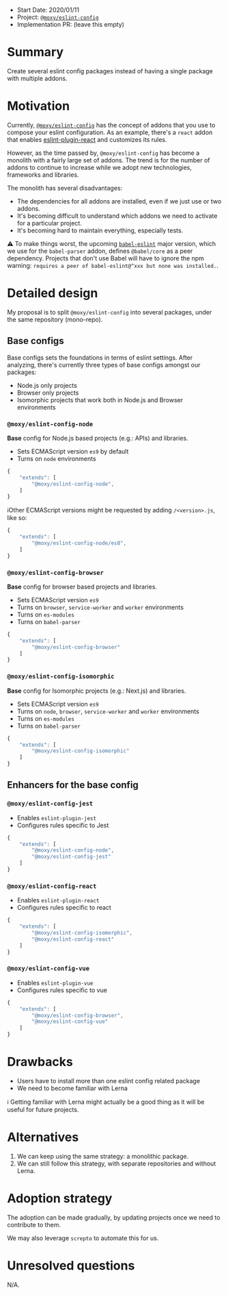 - Start Date: 2020/01/11
- Project: [`@moxy/eslint-config`](https://github.com/moxystudio/eslint-config)
- Implementation PR: (leave this empty)

# Summary

Create several eslint config packages instead of having a single package with multiple addons.

# Motivation

Currently, [`@moxy/eslint-config`](https://github.com/moxystudio/eslint-config) has the concept of addons that you use to compose your eslint configuration. As an example, there's a `react` addon that enables [eslint-plugin-react](https://www.npmjs.com/package/eslint-plugin-react) and customizes its rules.

However, as the time passed by, `@moxy/eslint-config` has become a monolith with a fairly large set of addons. The trend is for the number of addons to continue to increase while we adopt new technologies, frameworks and libraries.

The monolith has several disadvantages:

- The dependencies for all addons are installed, even if we just use or two addons.
- It's becoming difficult to understand which addons we need to activate for a particular project.
- It's becoming hard to maintain everything, especially tests.

⚠️ To make things worst, the upcoming [`babel-eslint`](https://github.com/babel/babel-eslint) major version, which we use for the `babel-parser` addon, defines `@babel/core` as a peer dependency. Projects that don't use Babel will have to ignore the npm warning: `requires a peer of babel-eslint@^xxx but none was installed.`.

# Detailed design

My proposal is to split `@moxy/eslint-config` into several packages, under the same repository (mono-repo).

## Base configs

Base configs sets the foundations in terms of eslint settings. After analyzing, there's currently three types of base configs amongst our packages:

- Node.js only projects
- Browser only projects
- Isomorphic projects that work both in Node.js and Browser environments

### `@moxy/eslint-config-node`

**Base** config for Node.js based projects (e.g.: APIs) and libraries.

- Sets ECMAScript version `es9` by default
- Turns on `node` environments

```js
{
    "extends": [
        "@moxy/eslint-config-node",
    ]
}
```

ℹ️Other ECMAScript versions might be requested by adding `/<version>.js`, like so:

```js
{
    "extends": [
        "@moxy/eslint-config-node/es8",
    ]
}
```

### `@moxy/eslint-config-browser`

**Base** config for browser based projects and libraries.

- Sets ECMAScript version `es9`
- Turns on `browser`, `service-worker` and `worker` environments
- Turns on `es-modules`
- Turns on `babel-parser`

```js
{
    "extends": [
        "@moxy/eslint-config-browser"
    ]
}
```

### `@moxy/eslint-config-isomorphic`

**Base** config for Isomorphic projects (e.g.: Next.js) and libraries.

- Sets ECMAScript version `es9`
- Turns on `node`, `browser`, `service-worker` and `worker` environments
- Turns on `es-modules`
- Turns on `babel-parser`

```js
{
    "extends": [
        "@moxy/eslint-config-isomorphic"
    ]
}
```

## Enhancers for the base config

### `@moxy/eslint-config-jest`

- Enables `eslint-plugin-jest`
- Configures rules specific to Jest

```js
{
    "extends": [
        "@moxy/eslint-config-node",
        "@moxy/eslint-config-jest"
    ]
}
```

### `@moxy/eslint-config-react`

- Enables `eslint-plugin-react`
- Configures rules specific to react

```js
{
    "extends": [
        "@moxy/eslint-config-isomorphic",
        "@moxy/eslint-config-react"
    ]
}
```

### `@moxy/eslint-config-vue`

- Enables `eslint-plugin-vue`
- Configures rules specific to vue

```js
{
    "extends": [
        "@moxy/eslint-config-browser",
        "@moxy/eslint-config-vue"
    ]
}
```

# Drawbacks

- Users have to install more than one eslint config related package
- We need to become familiar with Lerna

ℹ️ Getting familiar with Lerna might actually be a good thing as it will be useful for future projects.

# Alternatives

1. We can keep using the same strategy: a monolithic package.
2. We can still follow this strategy, with separate repositories and without Lerna.

# Adoption strategy

The adoption can be made gradually, by updating projects once we need to contribute to them.

We may also leverage `screpto` to automate this for us.

# Unresolved questions

N/A.
